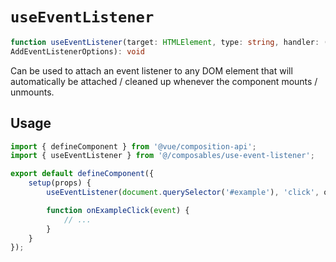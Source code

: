 # `useEventListener`

```ts
function useEventListener(target: HTMLElement, type: string, handler: (event: Event) => void, options:
AddEventListenerOptions): void
```

Can be used to attach an event listener to any DOM element that will automatically be attached /
cleaned up whenever the component mounts / unmounts.

## Usage
```js
import { defineComponent } from '@vue/composition-api';
import { useEventListener } from '@/composables/use-event-listener';

export default defineComponent({
	setup(props) {
		useEventListener(document.querySelector('#example'), 'click', onExampleClick);

		function onExampleClick(event) {
			// ...
		}
	}
});
```
